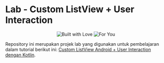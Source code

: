 # Lab - Custom ListView + User Interaction

<p align="center">
	<img src="https://forthebadge.com/images/badges/built-with-love.svg" alt="Built with Love"/>
	<img src="https://forthebadge.com/images/badges/for-you.svg" alt="For You">
</p>

Repository ini merupakan projek lab yang digunakan untuk pembelajaran dalam tutorial berikut ini: [Custom ListView Android + User Interaction dengan Kotlin](https://rosyidiz.medium.com/custom-listview-android-user-interaction-dengan-kotlin-9b0bb5be5ae8).